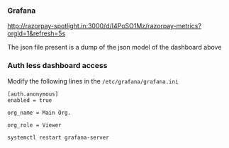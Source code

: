 ### Grafana

http://razorpay-spotlight.in:3000/d/I4PoSO1Mz/razorpay-metrics?orgId=1&refresh=5s

The json file present is a dump of the json model of the dashboard above

### Auth less dashboard access

Modify the following lines in the `/etc/grafana/grafana.ini`

```
[auth.anonymous]
enabled = true

org_name = Main Org.

org_role = Viewer
```

`systemctl restart grafana-server`

